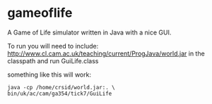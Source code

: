 # gameoflife

A Game of Life simulator written in Java with a nice GUI.

To run you will need to include: http://www.cl.cam.ac.uk/teaching/current/ProgJava/world.jar
in the classpath and run GuiLife.class

something like this will work:

 	java -cp /home/crsid/world.jar:. \
	bin/uk/ac/cam/ga354/tick7/GuiLife